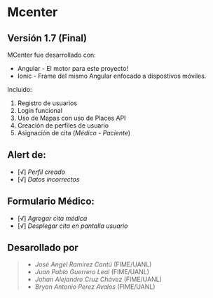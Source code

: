 # Mcenter
## Versión 1.7 (Final) 

MCenter fue desarrollado con:

* Angular - El motor para este proyecto!
* Ionic - Frame del mismo Angular enfocado a dispostivos móviles.

Incluido:
1. Registro de usuarios
2. Login funcional
3. Uso de Mapas con uso de Places API
4. Creación de perfiles de usuario
5. Asignación de cita (_Médico - Paciente_)

## Alert de:
- [√] _Perfil creado_
- [√] _Datos incorrectos_

## Formulario Médico:
- [√] _Agregar cita médica_
- [√] _Desplegar cita en pantalla usuario_





Desarollado por
----
> * _José Angel Ramírez Cantú_  (FIME/UANL)
> * _Juan Pablo Guerrero Leal_ (FIME/UANL)
> * _Johan Alejandro Cruz Chávez_ (FIME/UANL)
> * _Bryan Antonio Perez Avalos_ (FIME/UANL)
